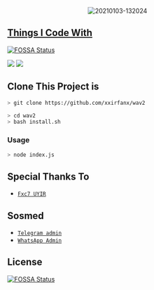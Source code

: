 <p align="center">
<img src=https://i.ibb.co/6t2NNmD/dnsnew.jpg" alt="20210103-132024" border="0">
</p>
<p align="center">
<a href="https://github.com/xxirfanx">
</p>

  
## Things I Code With
[![FOSSA Status](https://app.fossa.com/api/projects/git%2Bgithub.com%2Fxxirfanx%2Fwav2.svg?type=shield)](https://app.fossa.com/projects/git%2Bgithub.com%2Fxxirfanx%2Fwav2?ref=badge_shield)

<p>
    <img
        src="https://img.shields.io/badge/node.js%20-%2343853D.svg?&style=for-the-badge&logo=node.js&logoColor=white" />
    <img
        src="https://img.shields.io/badge/javascript%20-%23323330.svg?&style=for-the-badge&logo=javascript&logoColor=%23F7DF1E" />



## Clone This Project is

```bash
> git clone https://github.com/xxirfanx/wav2
```

```bash
> cd wav2
> bash install.sh
```

### Usage
```bash
> node index.js
```


## Special Thanks To
* [`Fxc7 UYIR`](https://github.com/Fxc7)

## Sosmed
* [`Telegram admin`](https://t.me/LAU_BRO)
* [`WhatsApp Admin`](http://wa.me/15749993995)


## License
[![FOSSA Status](https://app.fossa.com/api/projects/git%2Bgithub.com%2Fxxirfanx%2Fwav2.svg?type=large)](https://app.fossa.com/projects/git%2Bgithub.com%2Fxxirfanx%2Fwav2?ref=badge_large)